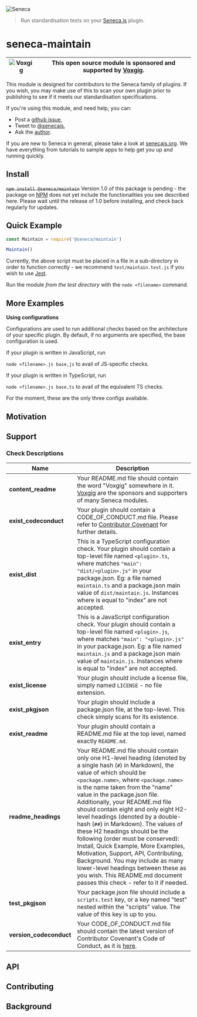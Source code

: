 ![Seneca](http://senecajs.org/files/assets/seneca-logo.png)
> Run standardisation tests on your [Seneca.js](https://www.npmjs.com/package/seneca) plugin.

# seneca-maintain

| ![Voxgig](https://www.voxgig.com/res/img/vgt01r.png) | This open source module is sponsored and supported by [Voxgig](https://www.voxgig.com). |
|---|---|

This module is designed for contributors to the Seneca family of plugins. If you wish, you may make use of this to scan your own plugin prior to publishing to see if it meets our standardisation specifications.

If you're using this module, and need help, you can:

- Post a [github issue](https://github.com/senecajs/repo-maintain/issues),
- Tweet to [@senecajs](http://twitter.com/senecajs),
- Ask the [author](https://github.com/stokesriona).

If you are new to Seneca in general, please take a look at [senecajs.org](https://www.npmjs.com/package/seneca). We have everything from tutorials to sample apps to help get you up and running quickly.

## Install

~~`npm install @seneca/maintain`~~
Version 1.0 of this package is pending - the package on [NPM](https://www.npmjs.org) does not yet include the functionalities you see described here. Please wait until the release of 1.0 before installing, and check back regularly for updates.

## Quick Example

```javascript
const Maintain = require('@seneca/maintain')

Maintain()
```
Currently, the above script must be placed in a file in a sub-directory in order to function correctly - we recommend `test/maintain.test.js` if you wish to use [Jest](https://jestjs.io/).

Run the module _from the test directory_ with the `node <filename>` command.

## More Examples

__Using configurations__

Configurations are used to run additional checks based on the architecture of your specific plugin. By default, if no arguments are specified, the base configuration is used.

If your plugin is written in JavaScript, run

`node <filename>.js base,js` to avail of JS-specific checks.

If your plugin is written in TypeScript, run

`node <filename>.js base,ts` to avail of the equivalent TS checks.

For the moment, these are the only three configs available.

## Motivation

## Support

### Check Descriptions

| Name | Description |
|---|---|
| __content_readme__ | Your README.md file should contain the word "Voxgig" somewhere in it. [Voxgig](https://www.voxgig.com) are the sponsors and supporters of many Seneca modules. |
| __exist_codeconduct__ | Your plugin should contain a CODE_OF_CONDUCT.md file. Please refer to [Contributor Covenant](https://www.contributor-covenant.org/version/2/1/code_of_conduct/) for further details.
| __exist_dist__ | This is a TypeScript configuration check. Your plugin should contain a top-level file named `<plugin>.ts`, where <plugin> matches `"main": "dist/<plugin>.js"` in your package.json. Eg: a file named `maintain.ts` and a package.json main value of `dist/maintain.js`. Instances where <plugin> is equal to "index" are not accepted. |
| __exist_entry__ | This is a JavaScript configuration check. Your plugin should contain a top-level file named `<plugin>.js`, where <plugin> matches `"main": "<plugin>.js"` in your package.json. Eg: a file named `maintain.js` and a package.json main value of `maintain.js`. Instances where <plugin> is equal to "index" are not accepted. |
| __exist_license__ | Your plugin should include a license file, simply named `LICENSE` - no file extension. |
| __exist_pkgjson__ | Your plugin should include a package.json file, at the top-level. This check simply scans for its existence. |
| __exist_readme__ | Your plugin should contain a README.md file at the top level, named exactly `README.md`. |
| __readme_headings__ | Your README.md file should contain only one H1-level heading (denoted by a single hash (`#`) in Markdown), the value of which should be `<package.name>`, where `<package.name>` is the name taken from the "name" value in the package.json file. Additionally, your README.md file should contain eight and only eight H2-level headings (denoted by a double-hash (`##`) in Markdown). The values of these H2 headings should be the following (order must be conserved): Install, Quick Example, More Examples, Motivation, Support, API, Contributing, Background. You may include as many lower-level headings between these as you wish. This README.md document passes this check - refer to it if needed. |
| __test_pkgjson__ | Your package.json file should include a `scripts.test` key, or a key named "test" nested within the "scripts" value. The value of this key is up to you. |
| __version_codeconduct__ | Your CODE_OF_CONDUCT.md file should contain the latest version of Contributor Covenant's Code of Conduct, as it is [here](https://www.contributor-covenant.org/version/2/1/code_of_conduct/). |

## API

## Contributing

## Background